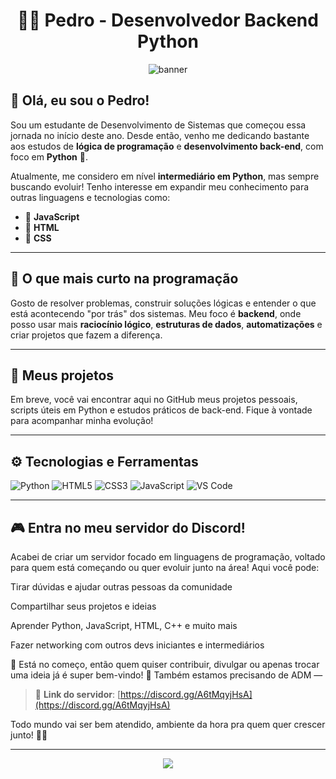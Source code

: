 <h1 align="center">👨‍💻 Pedro - Desenvolvedor Backend Python</h1>

<p align="center">
  <img src="https://capsule-render.vercel.app/api?type=waving&color=0:000000,100:005eff&height=200&section=header&text=Bem-vindo%20ao%20meu%20GitHub!&fontColor=ffffff&fontSize=30&animation=fadeIn" alt="banner"/>
</p>

## 👋 Olá, eu sou o Pedro!

Sou um estudante de Desenvolvimento de Sistemas que começou essa jornada no início deste ano. Desde então, venho me dedicando bastante aos estudos de **lógica de programação** e **desenvolvimento back-end**, com foco em **Python** 🐍.

Atualmente, me considero em nível **intermediário em Python**, mas sempre buscando evoluir! Tenho interesse em expandir meu conhecimento para outras linguagens e tecnologias como:

- 📘 **JavaScript**
- 🎨 **HTML**
- 💅 **CSS**

---

## 🧠 O que mais curto na programação

Gosto de resolver problemas, construir soluções lógicas e entender o que está acontecendo "por trás" dos sistemas. Meu foco é **backend**, onde posso usar mais **raciocínio lógico**, **estruturas de dados**, **automatizações** e criar projetos que fazem a diferença.

---

## 🚧 Meus projetos

Em breve, você vai encontrar aqui no GitHub meus projetos pessoais, scripts úteis em Python e estudos práticos de back-end. Fique à vontade para acompanhar minha evolução!

---

## ⚙️ Tecnologias e Ferramentas

![Python](https://img.shields.io/badge/-Python-000?style=for-the-badge&logo=python)
![HTML5](https://img.shields.io/badge/-HTML5-000?style=for-the-badge&logo=html5)
![CSS3](https://img.shields.io/badge/-CSS3-000?style=for-the-badge&logo=css3&logoColor=1572B6)
![JavaScript](https://img.shields.io/badge/-JavaScript-000?style=for-the-badge&logo=javascript)
![VS Code](https://img.shields.io/badge/-VSCode-000?style=for-the-badge&logo=visual-studio-code)

---

## 🎮 Entra no meu servidor do Discord!

Acabei de criar um servidor focado em linguagens de programação, voltado para quem está começando ou quer evoluir junto na área! Aqui você pode:

Tirar dúvidas e ajudar outras pessoas da comunidade

Compartilhar seus projetos e ideias

Aprender Python, JavaScript, HTML, C++ e muito mais

Fazer networking com outros devs iniciantes e intermediários

👥 Está no começo, então quem quiser contribuir, divulgar ou apenas trocar uma ideia já é super bem-vindo!
📢 Também estamos precisando de ADM — 

> 🎯 **Link do servidor**: [https://discord.gg/A6tMqyjHsA](https://discord.gg/A6tMqyjHsA)

Todo mundo vai ser bem atendido, ambiente da hora pra quem quer crescer junto! 👊🔥

---

<p align="center">
  <img src="https://capsule-render.vercel.app/api?type=waving&color=0:005eff,100:000000&height=150&section=footer"/>
</p>
